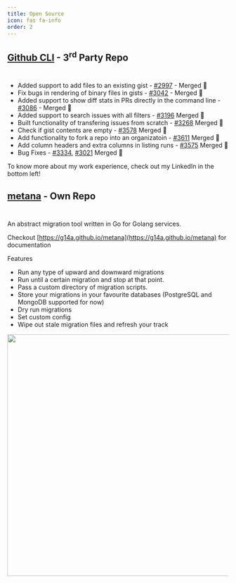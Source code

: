```yaml
---
title: Open Source
icon: fas fa-info
order: 2
---
```


## [Github CLI](https://github.com/cli/cli) - 3<sup>rd</sup> Party Repo <br/><br/>

- Added support to add files to an existing gist - [#2997](https://github.com/cli/cli/pull/2997) - Merged 🎉
- Fix bugs in rendering of binary files in gists - [#3042](https://github.com/cli/cli/pull/3042) - Merged 🎉
- Added support to show diff stats in PRs directly in the command line - [#3086](https://github.com/cli/cli/pull/3086) - Merged 🎉
- Added support to search issues with all filters - [#3196](https://github.com/cli/cli/pull/3196) Merged 🎉
- Built functionality of transfering issues from scratch - [#3268](https://github.com/cli/cli/pull/3268) Merged 🎉
- Check if gist contents are empty - [#3578](https://github.com/cli/cli/pull/3578) Merged 🎉
- Add functionality to fork a repo into an organizatoin - [#3611](https://github.com/cli/cli/pull/3611) Merged 🎉
- Add column headers and extra columns in listing runs - [#3575](https://github.com/cli/cli/pull/3575) Merged 🎉
- Bug Fixes - [#3334](https://github.com/cli/cli/pull/3334), [#3021](https://github.com/cli/cli/pull/3021) Merged 🎉

To know more about my work experience, check out my LinkedIn in the bottom left!

## [metana](https://github.com/g14a/metana) - Own Repo <br/><br/>

An abstract migration tool written in Go for Golang services.

Checkout [https://g14a.github.io/metana](https://g14a.github.io/metana) for documentation

Features

- Run any type of upward and downward migrations
- Run until a certain migration and stop at that point.
- Pass a custom directory of migration scripts.
- Store your migrations in your favourite databases (PostgreSQL and MongoDB supported for now)
- Dry run migrations
- Set custom config
- Wipe out stale migration files and refresh your track


<img src="{{ site.baseurl }}/assets/gifs/demo.gif" width="700" height="550" />
